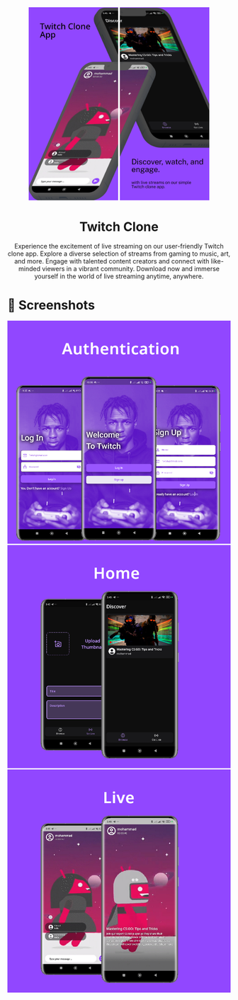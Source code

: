
<div align="center">
<img  width="40%" src="screenshots/top1.png">

<img  width="40%" src="screenshots/top2.png">

</div>

<div align="center">

<h1>Twitch Clone</h1>
<p>
Experience the excitement of live streaming on our user-friendly Twitch clone app. Explore a diverse selection of streams from gaming to music, art, and more. Engage with talented content creators and connect with like-minded viewers in a vibrant community. Download now and immerse yourself in the world of live streaming anytime, anywhere.
</p>

</div>




# :star2: Screenshots
<div align="center"> 
  <img src="screenshots/auth.png" alt="screenshot" />
</div>
<div align="center"> 
  <img src="screenshots/home.png" alt="screenshot" />
</div>
<div align="center"> 
  <img src="screenshots/live.png" alt="screenshot" />
</div>


